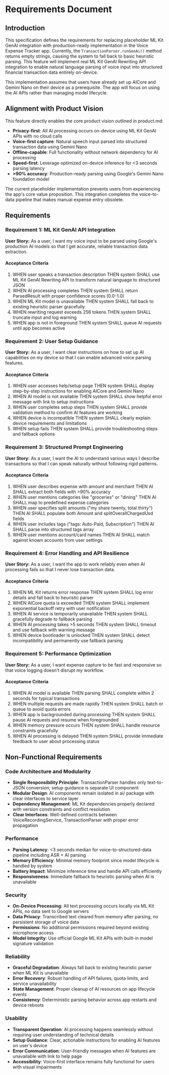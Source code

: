 # Requirements Document

## Introduction

This specification defines the requirements for replacing placeholder ML Kit GenAI integration with production-ready implementation in the Voice Expense Tracker app. Currently, the `TransactionParser.runGenAi()` method returns empty strings, causing the system to fall back to basic heuristic parsing. This feature will implement real ML Kit GenAI Rewriting API integration to enable natural language parsing of voice input into structured financial transaction data entirely on-device.

This implementation assumes that users have already set up AICore and Gemini Nano on their device as a prerequisite. The app will focus on using the AI APIs rather than managing model lifecycle.

## Alignment with Product Vision

This feature directly enables the core product vision outlined in product.md:

- **Privacy-first**: All AI processing occurs on-device using ML Kit GenAI APIs with no cloud calls
- **Voice-first capture**: Natural speech input parsed into structured transaction data using Gemini Nano
- **Offline-capable**: Full functionality without network dependency for AI processing
- **Speed-first**: Leverage optimized on-device inference for <3 seconds parsing latency
- **>90% accuracy**: Production-ready parsing using Google's Gemini Nano foundation model

The current placeholder implementation prevents users from experiencing the app's core value proposition. This integration completes the voice-to-data pipeline that makes manual expense entry obsolete.

## Requirements

### Requirement 1: ML Kit GenAI API Integration

**User Story:** As a user, I want my voice input to be parsed using Google's production AI models so that I get accurate, reliable transaction data extraction.

#### Acceptance Criteria

1. WHEN user speaks a transaction description THEN system SHALL use ML Kit GenAI Rewriting API to transform natural language to structured JSON
2. WHEN AI processing completes THEN system SHALL return ParsedResult with proper confidence scores (0.0-1.0)
3. WHEN ML Kit model is unavailable THEN system SHALL fall back to existing heuristic parser gracefully
4. WHEN rewriting request exceeds 256 tokens THEN system SHALL truncate input and log warning
5. WHEN app is not in foreground THEN system SHALL queue AI requests until app becomes active

### Requirement 2: User Setup Guidance

**User Story:** As a user, I want clear instructions on how to set up AI capabilities on my device so that I can enable advanced voice parsing features.

#### Acceptance Criteria

1. WHEN user accesses help/setup page THEN system SHALL display step-by-step instructions for enabling AICore and Gemini Nano
2. WHEN AI model is not available THEN system SHALL show helpful error message with link to setup instructions
3. WHEN user completes setup steps THEN system SHALL provide validation method to confirm AI features are working
4. WHEN device is incompatible THEN system SHALL clearly explain device requirements and limitations
5. WHEN setup fails THEN system SHALL provide troubleshooting steps and fallback options

### Requirement 3: Structured Prompt Engineering

**User Story:** As a user, I want the AI to understand various ways I describe transactions so that I can speak naturally without following rigid patterns.

#### Acceptance Criteria

1. WHEN user describes expense with amount and merchant THEN AI SHALL extract both fields with >90% accuracy
2. WHEN user mentions categories like "groceries" or "dining" THEN AI SHALL map to predefined expense categories
3. WHEN user specifies split amounts ("my share twenty, total thirty") THEN AI SHALL populate both Amount and splitOverallChargedUsd fields
4. WHEN user includes tags ("tags: Auto-Paid, Subscription") THEN AI SHALL parse into structured tags array
5. WHEN user mentions account/card names THEN AI SHALL match against known accounts from user settings

### Requirement 4: Error Handling and API Resilience

**User Story:** As a user, I want the app to work reliably even when AI processing fails so that I never lose transaction data.

#### Acceptance Criteria

1. WHEN ML Kit returns error response THEN system SHALL log error details and fall back to heuristic parser
2. WHEN AICore quota is exceeded THEN system SHALL implement exponential backoff retry with user notification  
3. WHEN AI service is temporarily unavailable THEN system SHALL gracefully degrade to fallback parsing
4. WHEN AI processing takes >5 seconds THEN system SHALL timeout and use fallback with warning message
5. WHEN device bootloader is unlocked THEN system SHALL detect incompatibility and permanently use fallback parsing

### Requirement 5: Performance Optimization

**User Story:** As a user, I want expense capture to be fast and responsive so that voice logging doesn't disrupt my workflow.

#### Acceptance Criteria

1. WHEN AI model is available THEN parsing SHALL complete within 2 seconds for typical transactions
2. WHEN multiple requests are made rapidly THEN system SHALL batch or queue to avoid quota errors
3. WHEN app is backgrounded during processing THEN system SHALL pause AI requests and resume when foregrounded
4. WHEN memory pressure occurs THEN system SHALL handle resource constraints gracefully
5. WHEN AI processing is delayed THEN system SHALL provide immediate feedback to user about processing status

## Non-Functional Requirements

### Code Architecture and Modularity

- **Single Responsibility Principle**: TransactionParser handles only text-to-JSON conversion; setup guidance is separate UI component
- **Modular Design**: AI components remain isolated in ai/ package with clear interfaces to service layer
- **Dependency Management**: ML Kit dependencies properly declared with version constraints and conflict resolution  
- **Clear Interfaces**: Well-defined contracts between VoiceRecordingService, TransactionParser with proper error propagation

### Performance

- **Parsing Latency**: <3 seconds median for voice-to-structured-data pipeline including ASR + AI parsing
- **Memory Efficiency**: Minimal memory footprint since model lifecycle is handled by system
- **Battery Impact**: Minimize inference time and handle API calls efficiently
- **Responsiveness**: Immediate fallback to heuristic parsing when AI is unavailable

### Security  

- **On-Device Processing**: All text processing occurs locally via ML Kit APIs, no data sent to Google servers
- **Data Privacy**: Transcribed text cleared from memory after parsing, no persistent storage of voice data
- **Permissions**: No additional permissions required beyond existing microphone access
- **Model Integrity**: Use official Google ML Kit APIs with built-in model signature validation

### Reliability

- **Graceful Degradation**: Always fall back to existing heuristic parser when ML Kit is unavailable
- **Error Recovery**: Robust handling of API failures, quota limits, and service unavailability
- **State Management**: Proper cleanup of AI resources on app lifecycle events  
- **Consistency**: Deterministic parsing behavior across app restarts and device reboots

### Usability

- **Transparent Operation**: AI processing happens seamlessly without requiring user understanding of technical details
- **Setup Guidance**: Clear, actionable instructions for enabling AI features on user's device
- **Error Communication**: User-friendly messages when AI features are unavailable with link to help page
- **Accessibility**: Voice-first interface remains fully functional for users with visual impairments